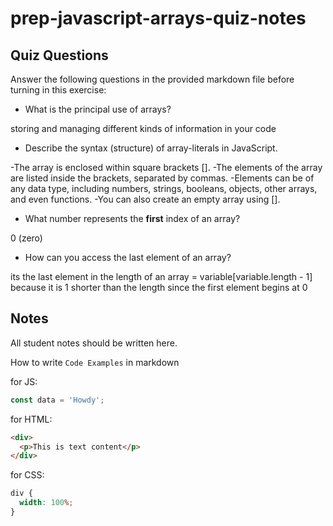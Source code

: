 # prep-javascript-arrays-quiz-notes

## Quiz Questions

Answer the following questions in the provided markdown file before turning in this exercise:

- What is the principal use of arrays?

storing and managing different kinds of information in your code

- Describe the syntax (structure) of array-literals in JavaScript.

-The array is enclosed within square brackets [].
-The elements of the array are listed inside the brackets, separated by commas.
-Elements can be of any data type, including numbers, strings, booleans, objects, other arrays, and even functions.
-You can also create an empty array using [].

- What number represents the **first** index of an array?

0 (zero)

- How can you access the last element of an array?

its the last element in the length of an array = variable[variable.length - 1] because it is 1 shorter than the length since the first element begins at 0

## Notes

All student notes should be written here.

How to write `Code Examples` in markdown

for JS:

```javascript
const data = 'Howdy';
```

for HTML:

```html
<div>
  <p>This is text content</p>
</div>
```

for CSS:

```css
div {
  width: 100%;
}
```
